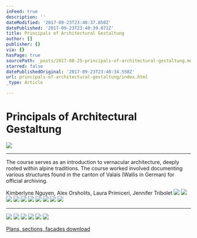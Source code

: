 ```yaml
---
inFeed: true
description: ''
dateModified: '2017-09-23T23:40:37.850Z'
datePublished: '2017-09-23T23:40:39.071Z'
title: Principals of Architectural Gestaltung
author: []
publisher: {}
via: {}
hasPage: true
sourcePath: _posts/2017-08-25-principals-of-architectural-gestaltung.md
starred: false
datePublishedOriginal: '2017-09-23T23:40:34.558Z'
url: principals-of-architectural-gestaltung/index.html
_type: Article

---
```

# Principals of Architectural Gestaltung
![](https://s3-us-west-2.amazonaws.com/the-grid-img/p/459c79ca3bf4ab3ba5d26b1f22af1e3b57ab845b.jpg)

---

The course serves as an introduction to vernacular architecture, deeply rooted within alpine traditions. The course worked involved documenting various structures found in the canton of Valais (Wallis in German) for official archiving.

Kimberlyne Nguyen, Alex Orsholits, Laura Primiceri, Jennifer Tribolet
![](https://s3-us-west-2.amazonaws.com/the-grid-img/p/0c9cba08062bb83d82fbd23f85c493b274178292.jpg)
![](https://the-grid-user-content.s3-us-west-2.amazonaws.com/71717996-4eb0-4248-ad9f-eff04fc03c36.jpg)
![](https://imgflo.herokuapp.com/graph/2b2431f8e7ba7b0/5ed28002caef57550a02c2a757cf50ef/croprotate.jpg?cropheight=7360&cropwidth=4910&degrees=0&input=https%3A%2F%2Fthe-grid-user-content.s3-us-west-2.amazonaws.com%2F4efa1bac-9faa-40c0-856d-6b007a3450f7.jpg&x=0&y=0)
![](https://s3-us-west-2.amazonaws.com/the-grid-img/p/f3b16b57bf7b9faf52d4db0841a298be638cfdd1.jpg)
![](https://imgflo.herokuapp.com/graph/2b2431f8e7ba7b0/57dbe759af885af5e04164f0b637f747/croprotate.jpg?cropheight=7360&cropwidth=4910&degrees=0&input=https%3A%2F%2Fthe-grid-user-content.s3-us-west-2.amazonaws.com%2Febfba152-9a73-45b3-9097-938c40affa02.jpg&x=0&y=0)
![](https://imgflo.herokuapp.com/graph/2b2431f8e7ba7b0/709bba5e0c580fcce300e4a2148557c5/croprotate.jpg?cropheight=4767&cropwidth=7147&degrees=0&input=https%3A%2F%2Fthe-grid-user-content.s3-us-west-2.amazonaws.com%2Ffb82af35-2f79-434c-8b34-69474fefdaee.jpg&x=0&y=0)
![](https://s3-us-west-2.amazonaws.com/the-grid-img/p/8aca72231a491f96e970819257249a86929d83ef.jpg)
![](https://imgflo.herokuapp.com/graph/2b2431f8e7ba7b0/c5fdcf158f2ac80d0ddc833bbc473598/croprotate.jpg?cropheight=4890&cropwidth=7330&degrees=0&input=https%3A%2F%2Fthe-grid-user-content.s3-us-west-2.amazonaws.com%2F8ba676f6-306c-4bdb-aef0-c919b17cb689.jpg&x=0&y=0)
![](https://imgflo.herokuapp.com/graph/2b2431f8e7ba7b0/9a02acdabfe041904b99630eda75d0da/croprotate.jpg?cropheight=4910&cropwidth=7360&degrees=0&input=https%3A%2F%2Fthe-grid-user-content.s3-us-west-2.amazonaws.com%2F86b194f1-91d9-452c-b281-f05400cdc8c6.jpg&x=0&y=0)
![](https://imgflo.herokuapp.com/graph/2b2431f8e7ba7b0/5dce195f7bc0100aab72cdcb0d99e028/croprotate.jpg?cropheight=7360&cropwidth=4910&degrees=0&input=https%3A%2F%2Fthe-grid-user-content.s3-us-west-2.amazonaws.com%2F4b2821a6-3022-4d07-a70f-1089ce45cf64.jpg&x=0&y=0)

---

![](https://imgflo.herokuapp.com/graph/2b2431f8e7ba7b0/ef6121ede9354b124b390a593f362765/croprotate.jpg?cropheight=7360&cropwidth=4910&degrees=0&input=https%3A%2F%2Fthe-grid-user-content.s3-us-west-2.amazonaws.com%2Fa43f3c24-7341-4aa8-a767-82a1345111c0.jpg&x=0&y=0)
![](https://imgflo.herokuapp.com/graph/2b2431f8e7ba7b0/420da99fc11c9da1c77572e11e7ab67d/croprotate.jpg?cropheight=7177&cropwidth=4788&degrees=0&input=https%3A%2F%2Fthe-grid-user-content.s3-us-west-2.amazonaws.com%2Ffa5865bd-92a7-4863-8ddf-9f57b8809579.jpg&x=0&y=0)
![](https://imgflo.herokuapp.com/graph/2b2431f8e7ba7b0/34781274963841bea09ba59bdb5a7949/croprotate.jpg?cropheight=7360&cropwidth=4910&degrees=0&input=https%3A%2F%2Fthe-grid-user-content.s3-us-west-2.amazonaws.com%2F0c2c9e6c-d0e1-4bae-8358-f09f6f04e94b.jpg&x=0&y=0)
![](https://imgflo.herokuapp.com/graph/2b2431f8e7ba7b0/c1c3a9d07d67d69866874b71fda4c879/croprotate.jpg?cropheight=4910&cropwidth=7360&degrees=0&input=https%3A%2F%2Fthe-grid-user-content.s3-us-west-2.amazonaws.com%2F27bf0215-42e4-4c7e-a174-0ab4f15cca0d.jpg&x=0&y=0)
![](https://imgflo.herokuapp.com/graph/2b2431f8e7ba7b0/7e3ba73202cb9f7e6c25ee8c8ee4326f/croprotate.jpg?cropheight=4910&cropwidth=7360&degrees=0&input=https%3A%2F%2Fthe-grid-user-content.s3-us-west-2.amazonaws.com%2Fa2abfbe9-2127-4562-8b68-eab4893b5e9a.jpg&x=0&y=0)
![](https://imgflo.herokuapp.com/graph/2b2431f8e7ba7b0/63813cc293b5cf9e2dd0bed5ab30a51f/croprotate.jpg?cropheight=4484&cropwidth=6722&degrees=0&input=https%3A%2F%2Fthe-grid-user-content.s3-us-west-2.amazonaws.com%2Fbe3fa890-7a55-4277-887a-e487a901dc8a.jpg&x=0&y=0)

[Plans, sections, facades download][0]

[0]: https://drive.google.com/file/d/0Bz-bSUCMZAQ7ZEtGRjE5T0JvWFU/view?usp=sharing "Download"